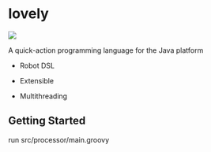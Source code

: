 # lovely

![](https://img.shields.io/hexpm/l/plug.svg)

A quick-action programming language for the Java platform

+ Robot DSL

+ Extensible

+ Multithreading

## Getting Started


run src/processor/main.groovy
